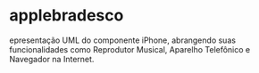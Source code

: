 # applebradesco
epresentação UML do componente iPhone, abrangendo suas funcionalidades como Reprodutor Musical, Aparelho Telefônico e Navegador na Internet.
